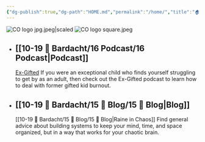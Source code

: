 ```yaml
---
{"dg-publish":true,"dg-path":"HOME.md","permalink":"/home/","title":"🏠 HOME","pinned":true,"contentClasses":"card","tags":["gardenEntry"],"noteIcon":"","created":"2021-10-13","updated":"2023-07-09T10:06:12.065-04:00"}
---
```



![CO logo jpg.jpeg|scaled](/img/user/80-89%20Assets/82%20-%20Photo%20Attachments/CO%20logo%20jpg.jpeg)
![CO logo square.jpeg](/img/user/80-89%20Assets/82%20-%20Photo%20Attachments/CO%20logo%20square.jpeg)

- ## [[10-19 💢 Bardacht/16 Podcast/16 Podcast\|Podcast]]
  [Ex-Gifted](https://exgifted.com/)
  If you were an exceptional child who finds yourself struggling to get by as an adult, then check out the Ex-Gifted podcast to learn how to deal with former gifted kid burnout.

- ## [[10-19 💢 Bardacht/15 📌 Blog/15 📌 Blog\|Blog]]
  [[10-19 💢 Bardacht/15 📌 Blog/15 📌 Blog\|Raine in Chaos]]
  Find general advice about building systems to keep your mind, time, and space organized, but in a way that works for your chaotic brain.




